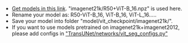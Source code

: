 * [Get models in this link](https://console.cloud.google.com/storage/vit_models/). "imagenet21k/R50+ViT-B_16.npz" is used here.
* Rename your model as: R50-ViT-B_16, ViT-B_16, ViT-L_16.....
* Save your model into folder "model/vit_checkpoint/imagenet21k/".
* If you want to use models pretrained on imagenet21k+imagenet2012, please add configs in ["TransUNet/networks/vit_seg_configs.py"](TransUNet/networks/vit_seg_configs.py)
